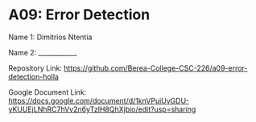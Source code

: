 # A09: Error Detection

Name 1: Dimitrios Ntentia

Name 2: ____________

Repository Link: https://github.com/Berea-College-CSC-226/a09-error-detection-holla

Google Document Link: https://docs.google.com/document/d/1knVPuiUvGDU-yKUUEjLNhRC7hVv2n6yTzlH8QhXjbio/edit?usp=sharing